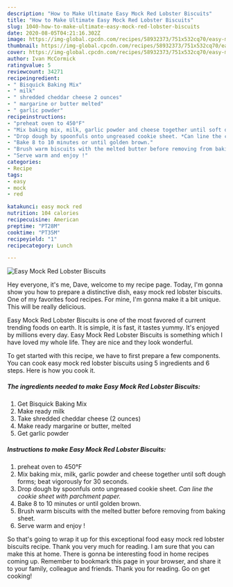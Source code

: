 ```yaml
---
description: "How to Make Ultimate Easy Mock Red Lobster Biscuits"
title: "How to Make Ultimate Easy Mock Red Lobster Biscuits"
slug: 1040-how-to-make-ultimate-easy-mock-red-lobster-biscuits
date: 2020-08-05T04:21:16.302Z
image: https://img-global.cpcdn.com/recipes/58932373/751x532cq70/easy-mock-red-lobster-biscuits-recipe-main-photo.jpg
thumbnail: https://img-global.cpcdn.com/recipes/58932373/751x532cq70/easy-mock-red-lobster-biscuits-recipe-main-photo.jpg
cover: https://img-global.cpcdn.com/recipes/58932373/751x532cq70/easy-mock-red-lobster-biscuits-recipe-main-photo.jpg
author: Ivan McCormick
ratingvalue: 5
reviewcount: 34271
recipeingredient:
- " Bisquick Baking Mix"
- " milk"
- " shredded cheddar cheese 2 ounces"
- " margarine or butter melted"
- " garlic powder"
recipeinstructions:
- "preheat oven to 450°F"
- "Mix baking mix, milk, garlic powder and cheese together until soft dough forms; beat vigorously for 30 seconds."
- "Drop dough by spoonfuls onto ungreased cookie sheet. *Can line the cookie sheet with parchment paper.*"
- "Bake 8 to 10 minutes or until golden brown."
- "Brush warm biscuits with the melted butter before removing from baking sheet."
- "Serve warm and enjoy !"
categories:
- Recipe
tags:
- easy
- mock
- red

katakunci: easy mock red 
nutrition: 104 calories
recipecuisine: American
preptime: "PT28M"
cooktime: "PT35M"
recipeyield: "1"
recipecategory: Lunch

---
```



![Easy Mock Red Lobster Biscuits](https://img-global.cpcdn.com/recipes/58932373/751x532cq70/easy-mock-red-lobster-biscuits-recipe-main-photo.jpg)

Hey everyone, it's me, Dave, welcome to my recipe page. Today, I'm gonna show you how to prepare a distinctive dish, easy mock red lobster biscuits. One of my favorites food recipes. For mine, I'm gonna make it a bit unique. This will be really delicious.



Easy Mock Red Lobster Biscuits is one of the most favored of current trending foods on earth. It is simple, it is fast, it tastes yummy. It's enjoyed by millions every day. Easy Mock Red Lobster Biscuits is something which I have loved my whole life. They are nice and they look wonderful.


To get started with this recipe, we have to first prepare a few components. You can cook easy mock red lobster biscuits using 5 ingredients and 6 steps. Here is how you cook it.

<!--inarticleads1-->

##### The ingredients needed to make Easy Mock Red Lobster Biscuits:

1. Get  Bisquick Baking Mix
1. Make ready  milk
1. Take  shredded cheddar cheese (2 ounces)
1. Make ready  margarine or butter, melted
1. Get  garlic powder




<!--inarticleads2-->

##### Instructions to make Easy Mock Red Lobster Biscuits:

1. preheat oven to 450°F
1. Mix baking mix, milk, garlic powder and cheese together until soft dough forms; beat vigorously for 30 seconds.
1. Drop dough by spoonfuls onto ungreased cookie sheet. *Can line the cookie sheet with parchment paper.*
1. Bake 8 to 10 minutes or until golden brown.
1. Brush warm biscuits with the melted butter before removing from baking sheet.
1. Serve warm and enjoy !




So that's going to wrap it up for this exceptional food easy mock red lobster biscuits recipe. Thank you very much for reading. I am sure that you can make this at home. There is gonna be interesting food in home recipes coming up. Remember to bookmark this page in your browser, and share it to your family, colleague and friends. Thank you for reading. Go on get cooking!
